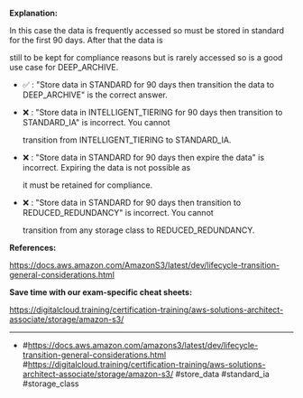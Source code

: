**Explanation:**

In this case the data is frequently accessed so must be stored in standard for the first 90 days. After that the data is

still to be kept for compliance reasons but is rarely accessed so is a good use case for DEEP_ARCHIVE.

- ✅ :  "Store data in STANDARD for 90 days then transition the data to DEEP_ARCHIVE" is the correct answer.

- ❌ :  "Store data in INTELLIGENT_TIERING for 90 days then transition to STANDARD_IA" is incorrect. You cannot

  transition from INTELLIGENT_TIERING to STANDARD_IA.

- ❌ :  "Store data in STANDARD for 90 days then expire the data" is incorrect. Expiring the data is not possible as

  it must be retained for compliance.

- ❌ :  "Store data in STANDARD for 90 days then transition to REDUCED_REDUNDANCY" is incorrect. You cannot

  transition from any storage class to REDUCED_REDUNDANCY.

**References:**

<https://docs.aws.amazon.com/AmazonS3/latest/dev/lifecycle-transition-general-considerations.html>

**Save time with our exam-specific cheat sheets:**

<https://digitalcloud.training/certification-training/aws-solutions-architect-associate/storage/amazon-s3/>

----

- #<https://docs.aws.amazon.com/amazons3/latest/dev/lifecycle-transition-general-considerations.html> #<https://digitalcloud.training/certification-training/aws-solutions-architect-associate/storage/amazon-s3/> #store_data #standard_ia #storage_class
